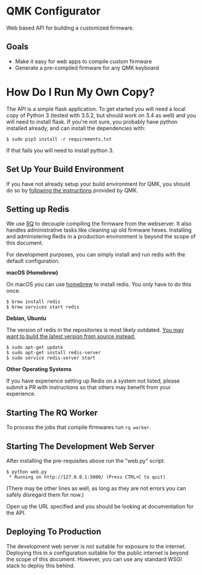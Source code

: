 QMK Configurator
================

Web based API for building a customized firmware.

Goals
-----

* Make it easy for web apps to compile custom firmware
* Generate a pre-compiled firmware for any QMK keyboard

How Do I Run My Own Copy?
=========================

The API is a simple flask application. To get started you will need
a local copy of Python 3 (tested with 3.5.2, but should work on 3.4 as well)
and you will need to install flask. If you're not sure, you probably 
have python installed already, and can install the dependencies with:

    $ sudo pip3 install -r requirements.txt
    
If that fails you will need to install python 3.

Set Up Your Build Environment
-----------------------------

If you have not already setup your build environment for QMK, you should
do so by [following the instructions](https://github.com/jackhumbert/qmk_firmware/blob/master/readme.md) provided by QMK.

Setting up Redis
----------------

We use [RQ](http://python-rq.org) to decouple compiling the firmware from
the webserver. It also handles administrative tasks like cleaning up old
firmware hexes. Installing and administering Redis in a production environment
is beyond the scope of this document.

For development purposes, you can simply install and run redis with the default
configuration.

**macOS (Homebrew)**

On macOS you can use [homebrew](http://brew.sh) to install redis. You only 
have to do this once.

    $ brew install redis
    $ brew services start redis
    
**Debian, Ubuntu**

The version of redis in the repositories is most likely outdated. 
[You may want to build the latest version from source 
instead.](http://redis.io/topics/quickstart)

    $ sudo apt-get update
    $ sudo apt-get install redis-server
    $ sudo service redis-server start

**Other Operating Systems**

If you have experience setting up Redis on a system not listed, please
submit a PR with instructions so that others may benefit from your experience.

Starting The RQ Worker
----------------------

To process the jobs that compile firmwares run `rq worker`.

Starting The Development Web Server
-----------------------------------

After installing the pre-requisites above run the "web.py" script.

    $ python web.py
     * Running on http://127.0.0.1:5000/ (Press CTRL+C to quit)

(There may be other lines as well, as long as they are not errors
you can safely disregard them for now.)

Open up the URL specified and you should be looking at documentation 
for the API.

Deploying To Production
-----------------------

The development web server is not suitable for exposure to the internet.
Deploying this in a configuration suitable for the public internet is beyond
the scope of this document. However, you can use any standard WSGI stack
to deploy this behind. 
